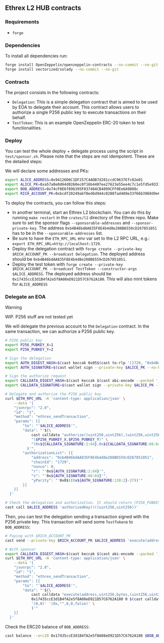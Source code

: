 ## Ethrex L2 HUB contracts

### Requirements

- `forge`

### Dependencies

To install all dependencies run:

```bash
forge install OpenZeppelin/openzeppelin-contracts --no-commit --no-git
forge install vectorized/solady --no-commit --no-git
```

### Contracts

The project consists in the following contracts:

- `Delegation`: This is a simple delegation contract that is aimed to be used by EOA to delegate their account. This contract allows users to authorize a single P256 public key to execute transactions on their behalf.
- `TestToken`: This is an example OpenZeppelin ERC-20 token to test functionalities.

### Deploy

You can test the whole deploy + delegate process using the script in `test/sponsor.sh`. Please note that the steps are not idempotent. These are the detailed steps:

We will declare some addresses and PKs:

```bash
export ALICE_ADDRESS=0x94126D6C1DF257C4ADB7d281ccdC0637Efc02e01
export ALICE_PK=0xa57a0e0d64d0260ec0f16b4407ee27623e55ee4c7c1e5fd5e9331a57a35b462d
export BOB_ADDRESS=0x74cF0E6f896395F037484CB4899CFF0Ee6A9808c
export RICH_ACCOUNT_PK=0xbcdf20249abf0ed6d944c0288fad489e33f66b3960d9e6229c1cd214ed3bbe31
```

To deploy the contracts, you can follow this steps:

- In another terminal, start an Ethrex L2 blockchain. You can do this by running `make restart` in the `crates/l2` directory of the Ethrex repo. Make sure to set the sponsor flags `--sponsorable-addresses` and `--sponsor-private-key`. The address `0xb4B46bdAA835F8E4b4d8e208B6559cD267851051` has to be in the `--sponsorable-addresses` list.
- Be sure to have the `ETH_RPC_URL` env var set to the L2 RPC URL, e.g.: `export ETH_RPC_URL=http://localhost:1729`.
- Deploy the delegation contract with `forge create --private-key $RICH_ACCOUNT_PK --broadcast Delegation`. The deployed address should be `0xb4B46bdAA835F8E4b4d8e208B6559cD267851051`.
- Deploy the test token with `forge create --private-key $RICH_ACCOUNT_PK --broadcast TestToken --constructor-args $ALICE_ADDRESS`. The deployed address should be `0x17435ccE3d1B4fA2e5f8A08eD921D57C6762A180`. This will also mint tokens for `ALICE_ADDRESS`

### Delegate an EOA

> [!WARNING]
> WIP. P256 stuff are not tested yet

We will delegate the previous account to the `Delegation` contract. In the same transaction, we can authorize a P256 public key.

```bash
# P256 public key
export P256_PUBKEY_X=1
export P256_PUBKEY_Y=2

# Sign the delegation
export AUTH_DIGEST_HASH=$(cast keccak 0x05$(cast to-rlp '[1729, "0xb4B46bdAA835F8E4b4d8e208B6559cD267851051", 0]' | cut -dx -f2))
export AUTH_SIGNATURE=$(cast wallet sign --private-key $ALICE_PK --no-hash $AUTH_DIGEST_HASH)

# Sign the authorize request
export CALLDATA_DIGEST_HASH=$(cast keccak $(cast abi-encode --packed '_(uint256,uint256,uint256)' 0 $P256_PUBKEY_X $P256_PUBKEY_Y))
export CALLDATA_SIGNATURE=$(cast wallet sign --private-key $ALICE_PK --no-hash $CALLDATA_DIGEST_HASH)

# Delegate and authorize the P256 public key
curl $ETH_RPC_URL -H 'content-type: application/json' \
    --data '{
    "jsonrpc": "2.0",
    "id": "1",
    "method": "ethrex_sendTransaction",
    "params": [{
        "to": "'$ALICE_ADDRESS'",
        "data": "'$(\
            cast calldata "authorize((uint256,uint256),(uint256,uint256,uint8))" \
            "($P256_PUBKEY_X,$P256_PUBKEY_Y)" \
            "(0x${CALLDATA_SIGNATURE:2:64},0x${CALLDATA_SIGNATURE:66:64},0x$((0x${CALLDATA_SIGNATURE:130:2}-27)))"\
          )'",
        "authorizationList": [{
            "address": "0xb4B46bdAA835F8E4b4d8e208B6559cD267851051",
            "chainId": "1729",
            "nonce": 0,
            "r": "'0x${AUTH_SIGNATURE:2:64}'",
            "s": "'0x${AUTH_SIGNATURE:66:64}'",
            "yParity": "'0x0$((0x${AUTH_SIGNATURE:130:2}-27))'"
        }]
    }]
  }'

# Check the delegation and authorization. It should return (P256_PUBKEY_X,P256_PUBKEY_Y)
cast call $ALICE_ADDRESS 'authorizedKey()((uint256,uint256))'
```

Then, you can test the delegation sending a transaction signed with the P256 private key. This transaction will send some `TestToken`s to `BOB_ADDRESS`:

```bash
# Paying with $RICH_ACCOUNT_PK
cast send --private-key $RICH_ACCOUNT_PK $ALICE_ADDRESS 'execute(address,uint256,bytes,(uint256,uint256),(bytes,string,uint16,uint16,bool))' 0x17435ccE3d1B4fA2e5f8A08eD921D57C6762A180 $(cast call $ALICE_ADDRESS 'nonce()(uint256)') $(cast calldata 'transfer(address,uint256)' $BOB_ADDRESS 100000000000000000) "($P256_PUBKEY_X, $P256_PUBKEY_Y)" '(<WebAuthnP256.Metadata>)'

# With sponsor
export CALLDATA_DIGEST_HASH=$(cast keccak $(cast abi-encode --packed '_(uint256,address,uint256,bytes)' $(cast call $ALICE_ADDRESS 'nonce()(uint256)') 0x17435ccE3d1B4fA2e5f8A08eD921D57C6762A180 0 $(cast calldata 'transfer(address,uint256)' $BOB_ADDRESS 100000000000000000)))
curl $ETH_RPC_URL -H 'content-type: application/json' \
    --data '{
    "jsonrpc": "2.0",
    "id": "1",
    "method": "ethrex_sendTransaction",
    "params": [{
        "to": "'$ALICE_ADDRESS'",
        "data": "'$(\
            cast calldata "execute(address,uint256,bytes,(uint256,uint256),(bytes,string,uint16,uint16,bool))" \
            0x17435ccE3d1B4fA2e5f8A08eD921D57C6762A180 0 $(cast calldata 'transfer(address,uint256)' $BOB_ADDRESS 100000000000000000) \
            '(0,0)' '(0x,"",0,0,false)' \
            )'"
    }]
  }'
```

Check the ERC20 balance of `BOB_ADDRESS`:

```bash
cast balance --erc20 0x17435ccE3d1B4fA2e5f8A08eD921D57C6762A180 $BOB_ADDRESS
```
